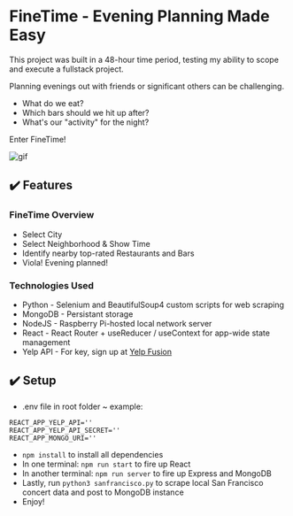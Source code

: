 # FineTime - Evening Planning Made Easy
This project was built in a 48-hour time period, testing my ability to scope and execute a fullstack project.

Planning evenings out with friends or significant others can be challenging. 
* What do we eat?
* Which bars should we hit up after?
* What's our "activity" for the night?

Enter FineTime!

![gif](https://user-images.githubusercontent.com/43115008/158876469-321675e3-2c08-406d-ba8b-f98c7012cc3c.gif)


## :heavy_check_mark: Features

### FineTime Overview

* Select City
* Select Neighborhood & Show Time
* Identify nearby top-rated Restaurants and Bars
* Viola! Evening planned!

### Technologies Used

* Python - Selenium and BeautifulSoup4 custom scripts for web scraping
* MongoDB - Persistant storage
* NodeJS - Raspberry Pi-hosted local network server
* React - React Router + useReducer / useContext for app-wide state management
* Yelp API - For key, sign up at [Yelp Fusion](https://fusion.yelp.com/) 

## :heavy_check_mark: Setup
* .env file in root folder ~ example:
```
REACT_APP_YELP_API=''
REACT_APP_YELP_API_SECRET=''
REACT_APP_MONGO_URI=''
```
* `npm install` to install all dependencies
* In one terminal: `npm run start` to fire up React
* In another terminal: `npm run server` to fire up Express and MongoDB
* Lastly, run `python3 sanfrancisco.py` to scrape local San Francisco concert data and post to MongoDB instance
* Enjoy!

